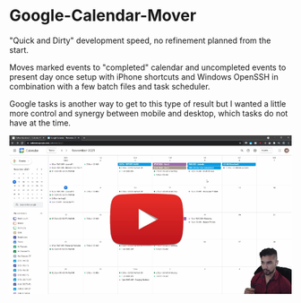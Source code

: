 # Google-Calendar-Mover


"Quick and Dirty" development speed, no refinement planned from the start.

Moves marked events to "completed" calendar and uncompleted events to present day once setup with iPhone shortcuts and Windows OpenSSH in combination with a few batch files and task scheduler.

Google tasks is another way to get to this type of result but I wanted a little more control and synergy between mobile and desktop, which tasks do not have at the time.

[![click](https://github.com/MatthewHoque/Google-Calendar-Mover/blob/main/readMeSources/googlecalendarmover.png?raw=true)](https://youtu.be/rCv-Rt_5bC4?t=457)
